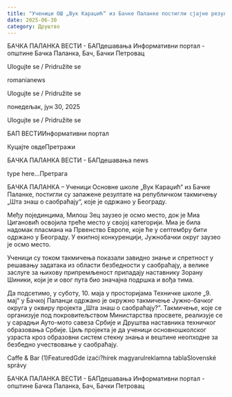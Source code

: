 ```yaml
---
title: "Ученици ОШ „Вук Караџић“ из Бачке Паланке постигли сјајне резултате"
date: 2025-06-30
category: Друштво
---
```


БАЧКА ПАЛАНКА ВЕСТИ - БАПдешавања Информативни портал - општине Бачка Паланка, Бач, Бачки Петровац

Ulogujte se / Pridružite se

romanianews

Ulogujte se / Pridružite se

понедељак, јун 30, 2025

Ulogujte se / Pridružite se

БАП ВЕСТИИнформативни портал

Куцајте овдеПретражи

БАЧКА ПАЛАНКА ВЕСТИ - БАПдешавања news

type here...Претрага

БАЧКА ПАЛАНКА – Ученици Основне школе „Вук Караџић“ из Бачке Паланке, постигли су запажене резултате на републичком такмичењу „Шта знаш о саобраћају“, које је одржано у Београду.

Међу појединцима, Милош Зец заузео је осмо место, док је Миа Цигановић освојила треће место у својој категорији. Миа је била надомак пласмана на Првенство Европе, које ће у септембру бити одржано у Београду.
У екипној конкуренцији, Јужнобачки округ заузео је осмо место.


Ученици су током такмичења показали завидно знање и спретност у решавању задатака из области безбедности у саобраћају, а велике заслуге за њихову припремљеност припадају наставнику Зорану Шиники, који је и овог пута био значајна подршка и вођа тима.


Да подсетимо, у суботу, 10. маја у просторијама Техничке школе „9. мај“ у Бачкој Паланци одржано је окружно такмичење Јужно-бачког округа у оквиру пројекта „Шта знаш о саобраћају?”. Такмичење, које се организује под покровитељством Министарства просвете, реализује се у сарадњи Ауто-мото савеза Србије и Друштва наставника техничког образовања Србије. Циљ пројекта је да ученици основношколског узраста кроз образовни систем стекну знања и вештине неопходне за безбедно учествовање у саобраћају.

Caffe & Bar (1)FeaturedGde izaći?hírek magyarulreklamna tablaSlovenské správy

БАЧКА ПАЛАНКА ВЕСТИ - БАПдешавања Информативни портал - општине Бачка Паланка, Бач, Бачки Петровац

